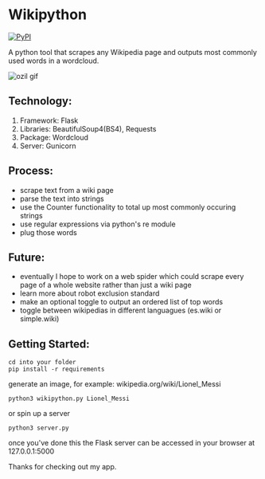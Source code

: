 # Wikipython
[![PyPI](https://img.shields.io/pypi/pyversions/Django.svg)]()

A python tool that scrapes any Wikipedia page and outputs most commonly used words in a wordcloud.

![ozil gif](https://github.com/cfv7/wikipython/blob/master/examples/wiki_ozil.gif)

## Technology:
1. Framework: Flask
2. Libraries: BeautifulSoup4(BS4), Requests
3. Package: Wordcloud
4. Server: Gunicorn

## Process:
* scrape text from a wiki page
* parse the text into strings
* use the Counter functionality to total up most commonly occuring strings
* use regular expressions via python's re module
* plug those words

## Future:
* eventually I hope to work on a web spider which could scrape every page of a whole website rather than just a wiki page
* learn more about robot exclusion standard
* make an optional toggle to output an ordered list of top words
* toggle between wikipedias in different languagues (es.wiki or simple.wiki)

## Getting Started:
```
cd into your folder
pip install -r requirements
```
generate an image, for example: wikipedia.org/wiki/Lionel_Messi
```
python3 wikipython.py Lionel_Messi
```
or spin up a server 
```
python3 server.py 
```
once you've done this the Flask server can be accessed in your browser at 127.0.0.1:5000

Thanks for checking out my app. 

